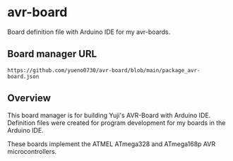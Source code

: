 # avr-board
Board definition file with Arduino IDE for my avr-boards.

## Board manager URL

```
https://github.com/yueno0730/avr-board/blob/main/package_avr-board.json
```

## Overview

This board manager is for building Yuji's AVR-Board with Arduino IDE.
Definition files were created for program development for my boards in the Arduino IDE.

These boards implement the ATMEL ATmega328 and ATmega168p AVR microcontrollers.
